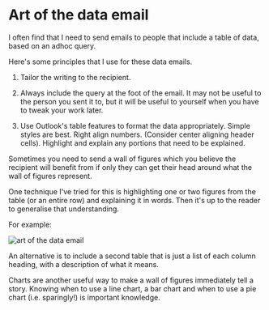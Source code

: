 ﻿# Art of the data email

I often find that I need to send emails to people that include a table of data, based on an adhoc query.

Here's some principles that I use for these data emails.

1. Tailor the writing to the recipient.

2. Always include the query at the foot of the email. It may not be useful to the person you sent it to, but it will be useful to yourself when you have to tweak your work later.

3. Use Outlook's table features to format the data appropriately. Simple styles are best. Right align numbers. (Consider center aligning header cells). Highlight and explain any portions that need to be explained.

Sometimes you need to send a wall of figures which you believe the recipient will benefit from if only they can get their head around what the wall of figures represent.

One technique I've tried for this is highlighting one or two figures from the table (or an entire row) and explaining it in words. Then it's up to the reader to generalise that understanding.

For example:

![art of the data email](art_of_the_data_email.png)

An alternative is to include a second table that is just a list of each column heading, with a description of what it means.

Charts are another useful way to make a wall of figures immediately tell a story. Knowing when to use a line chart, a bar chart and when to use a pie chart (i.e. sparingly!) is important knowledge.
